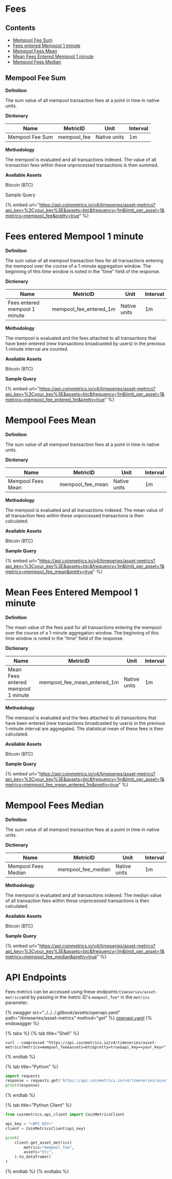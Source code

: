 # Fees

## Contents

* [Mempool Fee Sum](fees.md#mempool\_fee)
* [Fees entered Mempool 1 minute](fees.md)
* [Mempool Fees Mean](fees.md#mempool_fee_mean)
* [Mean Fees Entered Mempool 1 minute](fees.md)
* [Mempool Fees Median](fees.md)

## Mempool Fee Sum <a href="#mempool_fee" id="mempool_fee"></a>

**Definition**

The sum value of all mempool transaction fees at a point in time in native units.

**Dictionary**

| Name            | MetricID     | Unit         | Interval |
| --------------- | ------------ | ------------ | -------- |
| Mempool Fee Sum | mempool\_fee | Native units | 1m       |

**Methodology**

The mempool is evaluated and all transactions indexed. The value of all transaction fees within these unprocessed transactions is then summed.

**Available Assets**

Bitcoin (BTC)

Sample Query

{% embed url="https://api.coinmetrics.io/v4/timeseries/asset-metrics?api_key=%3Cyour_key%3E&assets=btc&frequency=1m&limit_per_asset=1&metrics=mempool_fee&pretty=true" %}

# Fees entered Mempool 1 minute<a href="#mempool_fee_entered" id="mempool_fee_entered"></a>

**Definition**

The sum value of all mempool transaction fees for all transactions entering the mempool over the course of a 1-minute aggregation window. The beginning of this time window is noted in the “time” field of the response.

**Dictionary**

| Name                          | MetricID                  |  Unit         | Interval |
| ----------------------------- | ------------------------- | ------------ | -------- |
| Fees entered mempool 1 minute | mempool\_fee\_entered\_1m |  Native units | 1m       |

**Methodology**

The mempool is evaluated and the fees attached to all transactions that have been entered (new transactions broadcasted by users) in the previous 1-minute interval are counted.

**Available Assets**&#x20;

Bitcoin (BTC)

**Sample Query**

{% embed url="https://api.coinmetrics.io/v4/timeseries/asset-metrics?api_key=%3Cyour_key%3E&assets=btc&frequency=1m&limit_per_asset=1&metrics=mempool_fee_entered_1m&pretty=true" %}

# Mempool Fees Mean<a href="#mempool_fee_mean" id="mempool_fee_mean"></a>

**Definition**

The sum value of all mempool transaction fees at a point in time in native units.

**Dictionary**

| Name              | MetricID           | Unit         | Interval |
| ----------------- | ------------------ | ------------ | -------- |
| Mempool Fees Mean | mempool\_fee\_mean | Native units | 1m       |

**Methodology**

The mempool is evaluated and all transactions indexed. The mean value of all transaction fees within these unprocessed transactions is then calculated.

**Available Assets**&#x20;

Bitcoin (BTC)

**Sample Query**

{% embed url="https://api.coinmetrics.io/v4/timeseries/asset-metrics?api_key=%3Cyour_key%3E&assets=btc&frequency=1m&limit_per_asset=1&metrics=mempool_fee_mean&pretty=true" %}

# Mean Fees Entered Mempool 1 minute<a href="#mempool_fee_mean_entered" id="mempool_fee_mean_entered"></a>

**Definition**

The mean value of the fees paid for all transactions entering the mempool over the course of a 1-minute aggregation window. The beginning of this time window is noted in the “time” field of the response.

**Dictionary**

| Name                               | MetricID                        |  Unit         | Interval |
| ---------------------------------- | ------------------------------- | ------------ | -------- |
| Mean Fees entered mempool 1 minute | mempool\_fee\_mean\_entered\_1m |  Native units | 1m       |

**Methodology**

The mempool is evaluated and the fees attached to all transactions that have been entered (new transactions broadcasted by users) in the previous 1-minute interval are aggregated. The statistical mean of these fees is then calculated.

**Available Assets**&#x20;

Bitcoin (BTC)

**Sample Query**

{% embed url="https://api.coinmetrics.io/v4/timeseries/asset-metrics?api_key=%3Cyour_key%3E&assets=btc&frequency=1m&limit_per_asset=1&metrics=mempool_fee_mean_entered_1m&pretty=true" %}


# Mempool Fees Median <a href="#mempool_fee_median" id="mempool_fee_median"></a>

**Definition**

The sum value of all mempool transaction fees at a point in time in native units.

**Dictionary**

| Name                | MetricID             | Unit         | Interval |
| ------------------- | -------------------- | ------------ | -------- |
| Mempool Fees Median | mempool\_fee\_median | Native units | 1m       |

**Methodology**

The mempool is evaluated and all transactions indexed. The median value of all transaction fees within these unprocessed transactions is then calculated.

**Available Assets**&#x20;

Bitcoin (BTC)

**Sample Query**

{% embed url="https://api.coinmetrics.io/v4/timeseries/asset-metrics?api_key=%3Cyour_key%3E&assets=btc&frequency=1m&limit_per_asset=1&metrics=mempool_fee_median&pretty=true" %}


# API Endpoints

Fees metrics can be accessed using these endpoints:`timeseries/asset-metrics`and by passing in the metric ID's `mempool_fee*` in the `metrics` parameter.

{% swagger src="../../../.gitbook/assets/openapi.yaml" path="/timeseries/asset-metrics" method="get" %}
[openapi.yaml](../../../.gitbook/assets/openapi.yaml)
{% endswagger %}

{% tabs %}
{% tab title="Shell" %}
```shell
curl --compressed "https://api.coinmetrics.io/v4/timeseries/asset-metrics?metrics=mempool_fee&assets=btc&pretty=true&api_key=<your_key>"
```
{% endtab %}

{% tab title="Python" %}
```python
import requests
response = requests.get('https://api.coinmetrics.io/v4/timeseries/asset-metrics?metrics=mempool_fee&assets=btc&pretty=true&api_key=<your_key>').json()
print(response)
```
{% endtab %}

{% tab title="Python Client" %}
```python
from coinmetrics.api_client import CoinMetricsClient

api_key = "<API_KEY>"
client = CoinMetricsClient(api_key)

print(
    client.get_asset_metrics(
        metrics="mempool_fee", 
        assets="btc",
    ).to_dataframe()
)
```
{% endtab %}
{% endtabs %}
